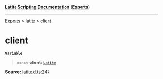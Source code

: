 [**Latite Scripting Documentation**](../../README.md) ([**Exports**](../../exports.md))

---

[Exports](../../exports.md) > [latite](../index.md) > client

# client

**`Variable`**

> `const` **client**: [`Latite`](../interfaces/interface.Latite.md)

**Source:** [latite.d.ts:247](https://github.com/LatiteScripting/latitescripting.github.io/blob/03ce161/definitions/latite.d.ts#L247)
